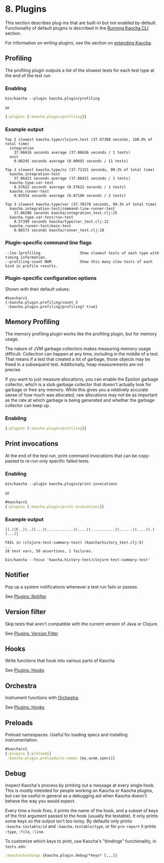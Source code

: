 # 8. Plugins

This section describes plug-ins that are built-in but not enabled by default. Functionality of default plugins is described in the [Running Kaocha CLI](04_running_kaocha_cli.md) section.

For information on *writing* plugins, see the section on [extending Kaocha](09_extending.md).

## Profiling

The profiling plugin outputs a list of the slowest tests for each test type at the end of the test run.

### Enabling

``` shell
bin/kaocha --plugin kaocha.plugin/profiling
```

or

``` clojure #kaocha/v1
{:plugins [:kaocha.plugin/profiling]}
```

### Example output

```
Top 2 slowest kaocha.type/clojure.test (37.97308 seconds, 100.0% of total time)
  integration
    37.06616 seconds average (37.06616 seconds / 1 tests)
  unit
    0.08245 seconds average (0.90692 seconds / 11 tests)

Top 3 slowest kaocha.type/ns (37.71151 seconds, 99.3% of total time)
  kaocha.integration-test
    37.06421 seconds average (37.06421 seconds / 1 tests)
  kaocha.type.var-test
    0.57622 seconds average (0.57622 seconds / 1 tests)
  kaocha.runner-test
    0.03554 seconds average (0.07108 seconds / 2 tests)

Top 3 slowest kaocha.type/var (37.70178 seconds, 99.3% of total time)
  kaocha.integration-test/command-line-runner-test
    37.06206 seconds kaocha/integration_test.clj:25
  kaocha.type.var-test/run-test
    0.57399 seconds kaocha/type/var_test.clj:12
  kaocha.runner-test/main-test
    0.06573 seconds kaocha/runner_test.clj:10
```

### Plugin-specific command line flags

```
--[no-]profiling                  Show slowest tests of each type with timing information.
--profiling-count NUM             Show this many slow tests of each kind in profile results.
```

### Plugin-specific configuration options

Shown with their default values:

```
#kaocha/v1
{:kaocha.plugin.profiling/count 3
 :kaocha.plugin.profiling/profiling? true}
```

## Memory Profiling

The memory profiling plugin works like the profiling plugin, but for memory usage.

The nature of JVM garbage collectors makes measuring memory usage difficult.
Collection can happen at any time, including in the middle of a test. That means
if a test that created a lot of garbage, those objects may be freed in a
subsequent test. Additionally, heap measurements are not precise.

If you want to just measure allocations, you can enable the Epsilon garbage
collector, which is a stub garbage collector that doesn't actually look for
garbage or free any memory. While this gives you a relatively accurate sense of
how much was allocated, raw allocations may not be as important as the rate at
which garbage is being generated and whether the garbage collector can keep up.


### Enabling 


``` clojure #kaocha/v1
{:plugins [:kaocha.plugin/profiling]}
```

## Print invocations

At the end of the test run, print command invocations that can be copy-pasted to re-run only specific failed tests.

### Enabling

``` shell
bin/kaocha --plugin kaocha.plugin/print-invocations
```

or

``` clojure
#kaocha/v1
{:plugins [:kaocha.plugin/print-invocations]}
```

### Example output

``` shell
[(.)(F..)(..)(...)(............)(....)(...........)(......)(....)(.)(...)]

FAIL in (clojure-test-summary-test) (kaocha/history_test.clj:5)
...
18 test vars, 50 assertions, 1 failures.

bin/kaocha --focus 'kaocha.history-test/clojure-test-summary-test'
```

## Notifier

Pop up a system notifications whenever a test run fails or passes.

See [Plugins: Notifier](plugins/notifier_plugin.md)

## Version filter

Skip tests that aren't compatible with the current version of Java or Clojure.

See [Plugins: Version Filter](plugins/version_filter.md)

## Hooks

Write functions that hook into various parts of Kaocha

See [Plugins: Hooks](plugins/hooks_plugin.md)

## Orchestra

Instrument functions with [Orchestra](https://github.com/jeaye/orchestra).

See [Plugins: Hooks](plugins/orchestra_plugin.md)

## Preloads

Preload namespaces. Useful for loading specs and installing instrumentation.

``` clojure
#kaocha/v1
{:plugins [:preloads]
 :kaocha.plugin.preloads/ns-names [my.acme.specs]}
```

## Debug

Inspect Kaocha's process by printing out a message at every single hook. This is
mostly intended for people working on Kaocha or Kaocha plugins, but can be
useful in general as a debugging aid when Kaocha doesn't behave the way you
would expect.

Every time a hook fires, it prints the name of the hook, and a subset of keys of
the first argument passed to the hook (usually the testable). It only prints
some keys so the output isn't too noisy. By defaults only prints
`:kaocha.testable/id` and `:kaocha.testable/type`, or for `pre-report` it prints
`:type`, `:file`, `:line`.

To customize which keys to print, use Kaocha's "bindings" functionality, in `tests.edn`:

``` clojure
:kaocha/bindings {kaocha.plugin.debug/*keys* [,,,]}
```
